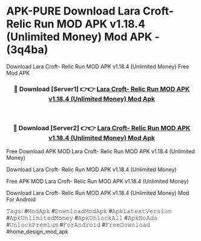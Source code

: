 # APK-PURE Download Lara Croft- Relic Run MOD APK v1.18.4 (Unlimited Money) Mod APK - (3q4ba)
Download Lara Croft- Relic Run MOD APK v1.18.4 (Unlimited Money) Free Mod APK

<div align="center">
<h3>🔴 Download [Server1] 👉👉 <a href="https://apk-comot.site?title=Lara_Croft-_Relic_Run_MOD_APK_v1.18.4_(Unlimited_Money)">Lara Croft- Relic Run MOD APK v1.18.4 (Unlimited Money) Mod Apk</a></h3><br>

<h3>🔴 Download [Server2] 👉👉 <a href="https://apk-comot.site?title=Lara_Croft-_Relic_Run_MOD_APK_v1.18.4_(Unlimited_Money)">Lara Croft- Relic Run MOD APK v1.18.4 (Unlimited Money) Mod Apk</a></h3>
</div>


Free Download APK MOD Lara Croft- Relic Run MOD APK v1.18.4 (Unlimited Money)

Download Lara Croft- Relic Run MOD APK v1.18.4 (Unlimited Money) 

Free APK MOD Lara Croft- Relic Run MOD APK v1.18.4 (Unlimited Money) 

Download Lara Croft- Relic Run MOD APK v1.18.4 (Unlimited Money) Mod For Android

𝚃𝚊𝚐𝚜: #𝙼𝚘𝚍𝙰𝚙𝚔 #𝙳𝚘𝚠𝚗𝚕𝚘𝚊𝚍𝙼𝚘𝚍𝙰𝚙𝚔 #𝙰𝚙𝚔𝙻𝚊𝚝𝚎𝚜𝚝𝚅𝚎𝚛𝚜𝚒𝚘𝚗 #𝙰𝚙𝚔𝚄𝚗𝚕𝚒𝚖𝚒𝚝𝚎𝚍𝙼𝚘𝚗𝚎𝚢 #𝙰𝚙𝚔𝚄𝚗𝚕𝚘𝚌𝚔𝙰𝚕𝚕 #𝙰𝚙𝚔𝙽𝚘𝙰𝚍𝚜 #𝚄𝚗𝚕𝚘𝚌𝚔𝙿𝚛𝚎𝚖𝚒𝚞𝚖 #𝙵𝚘𝚛𝙰𝚗𝚍𝚛𝚘𝚒𝚍 #𝙵𝚛𝚎𝚎𝙳𝚘𝚠𝚗𝚕𝚘𝚊𝚍 #home_design_mod_apk